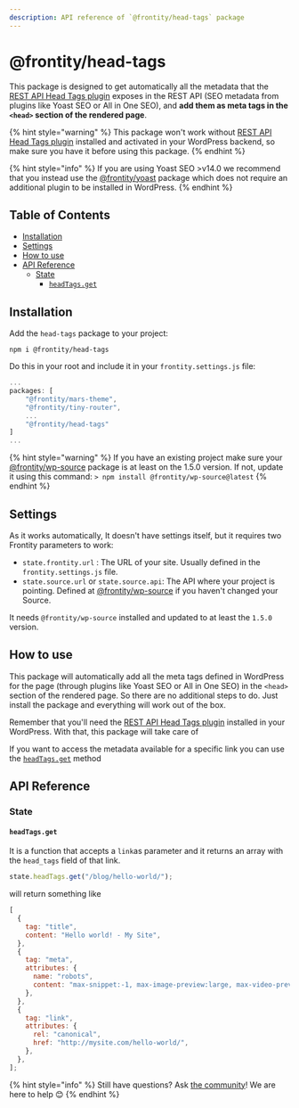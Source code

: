 ```yaml
---
description: API reference of `@frontity/head-tags` package
---
```


# @frontity/head-tags

This package is designed to get automatically all the metadata that the [REST API Head Tags plugin](https://wordpress.org/plugins/rest-api-head-tags/) exposes in the REST API (SEO metadata from plugins like Yoast SEO or All in One SEO), and **add them as meta tags in the `<head>` section of the rendered page**.

{% hint style="warning" %}
This package won't work without [REST API Head Tags plugin](https://wordpress.org/plugins/rest-api-head-tags/) installed and activated in your WordPress backend, so make sure you have it before using this package.
{% endhint %}

{% hint style="info" %}
If you are using Yoast SEO >v14.0 we recommend that you instead use the [@frontity/yoast](./yoast.md) package which does not require an additional plugin to be installed in WordPress.
{% endhint %}

## Table of Contents

<!-- toc -->

- [Installation](#installation)
- [Settings](#settings)
- [How to use](#how-to-use)
- [API Reference](#api-reference)
  - [State](#state)
    - [`headTags.get`](#headtags-get)

<!-- tocstop -->

## Installation

Add the `head-tags` package to your project:

```text
npm i @frontity/head-tags
```

Do this in your root and include it in your `frontity.settings.js` file:

```javascript
...
packages: [
    "@frontity/mars-theme",
    "@frontity/tiny-router",
    ...
    "@frontity/head-tags"
]
...
```

{% hint style="warning" %}
If you have an existing project make sure your [@frontity/wp-source](frontity-head-tags.md) package is at least on the 1.5.0 version. If not, update it using this command:
`> npm install @frontity/wp-source@latest`
{% endhint %}

## Settings

As it works automatically, It doesn't have settings itself, but it requires two Frontity parameters to work:

- `state.frontity.url` : The URL of your site. Usually defined in the `frontity.settings.js` file.
- `state.source.url` or `state.source.api`: The API where your project is pointing. Defined at [@frontity/wp-source](https://docs.frontity.org/api-reference-1/wordpress-source#settings) if you haven't changed your Source.

It needs `@frontity/wp-source` installed and updated to at least the `1.5.0` version.

## How to use

This package will automatically add all the meta tags defined in WordPress for the page (through plugins like Yoast SEO or All in One SEO) in the `<head>` section of the rendered page. So there are no additional steps to do. Just install the package and everything will work out of the box.

Remember that you'll need the [REST API Head Tags plugin](https://wordpress.org/plugins/rest-api-head-tags/) installed in your WordPress. With that, this package will take care of

If you want to access the metadata available for a specific link you can use the [`headTags.get`](#headtags-get) method

## API Reference

### State

#### `headTags.get`

It is a function that accepts a `link`as parameter and it returns an array with the `head_tags` field of that link.

```javascript
state.headTags.get("/blog/hello-world/");
```

will return something like

```javascript
[
  {
    tag: "title",
    content: "Hello world! - My Site",
  },
  {
    tag: "meta",
    attributes: {
      name: "robots",
      content: "max-snippet:-1, max-image-preview:large, max-video-preview:-1",
    },
  },
  {
    tag: "link",
    attributes: {
      rel: "canonical",
      href: "http://mysite.com/hello-world/",
    },
  },
];
```

{% hint style="info" %}
Still have questions? Ask [the community](https://community.frontity.org/)! We are here to help 😊
{% endhint %}
